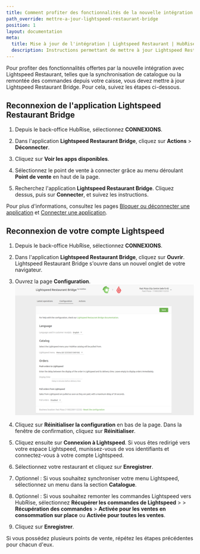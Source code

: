 ```yaml
---
title: Comment profiter des fonctionnalités de la nouvelle intégration Lightspeed Restaurant ?
path_override: mettre-a-jour-lightspeed-restaurant-bridge
position: 1
layout: documentation
meta:
  title: Mise à jour de l'intégration | Lightspeed Restaurant | HubRise
  description: Instructions permettant de mettre à jour Lightspeed Restaurant Bridge, afin de profiter des fonctionnalités offertes par la nouvelle intégration avec Lightspeed Restaurant.
---
```


Pour profiter des fonctionnalités offertes par la nouvelle intégration avec Lightspeed Restaurant, telles que la synchronisation de catalogue ou la remontée des commandes depuis votre caisse, vous devez mettre à jour Lightspeed Restaurant Bridge. Pour cela, suivez les étapes ci-dessous.

## Reconnexion de l'application Lightspeed Restaurant Bridge

1. Depuis le back-office HubRise, sélectionnez **CONNEXIONS**.

1. Dans l'application **Lightspeed Restaurant Bridge**, cliquez sur **Actions** > **Déconnecter**.

1. Cliquez sur **Voir les apps disponibles**.

1. Sélectionnez le point de vente à connecter grâce au menu déroulant **Point de vente** en haut de la page.

1. Recherchez l'application **Lightspeed Restaurant Bridge**. Cliquez dessus, puis sur **Connecter**, et suivez les instructions.

Pour plus d'informations, consultez les pages [Bloquer ou déconnecter une application](/docs/connections/#disconnect-app) et [Connecter une application](/docs/connections/#connect-a-new-app).

## Reconnexion de votre compte Lightspeed

1. Depuis le back-office HubRise, sélectionnez **CONNEXIONS**.

1. Dans l'application **Lightspeed Restaurant Bridge**, cliquez sur **Ouvrir**. Lightspeed Restaurant Bridge s'ouvre dans un nouvel onglet de votre navigateur.

1. Ouvrez la page **Configuration**. ![Mettre à jour Lightspeed Restaurant Bridge - Page de configuration](../../en/images/014-configuration-page.png)

1. Cliquez sur **Réinitialiser la configuration** en bas de la page. Dans la fenêtre de confirmation, cliquez sur **Réinitialiser**.

1. Cliquez ensuite sur **Connexion à Lightspeed**. Si vous êtes redirigé vers votre espace Lightspeed, munissez-vous de vos identifiants et connectez-vous à votre compte Lightspeed.

1. Sélectionnez votre restaurant et cliquez sur **Enregistrer**.

1. Optionnel : Si vous souhaitez synchroniser votre menu Lightspeed, sélectionnez un menu dans la section **Catalogue**.

1. Optionnel : Si vous souhaitez remonter les commandes Lightspeed vers HubRise, sélectionnez **Récupérer les commandes de Lightspeed** > > **Récupération des commandes** > **Activée pour les ventes en consommation sur place** ou **Activée pour toutes les ventes**.

1. Cliquez sur **Enregistrer**.

Si vous possédez plusieurs points de vente, répétez les étapes précédentes pour chacun d'eux.
